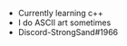 
- Currently learning c++
- I do ASCII art sometimes
- Discord-StrongSand#1966


<!---
mtosb/mtosb is a ✨ special ✨ repository because its `README.md` (this file) appears on your GitHub profile.
You can click the Preview link to take a look at your changes.
--->
